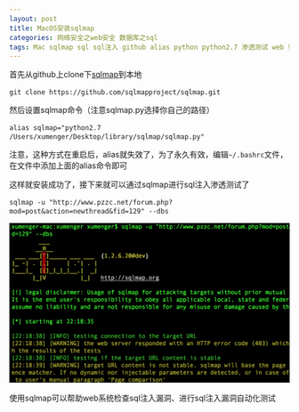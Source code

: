 ```yaml
---
layout: post
title: MacOS安装sqlmap
categories: 网络安全之web安全 数据库之sql
tags: Mac sqlmap sql sql注入 github alias python python2.7 渗透测试 web 安全 自动化测试 
---
```


首先从github上clone下[sqlmap](http://sqlmap.org)到本地

```
git clone https://github.com/sqlmapproject/sqlmap.git
```

然后设置sqlmap命令（注意sqlmap.py选择你自己的路径）

```
alias sqlmap="python2.7 /Users/xumenger/Desktop/library/sqlmap/sqlmap.py"
```

注意，这种方式在重启后，alias就失效了，为了永久有效，编辑`~/.bashrc`文件，在文件中添加上面的alias命令即可

这样就安装成功了，接下来就可以通过sqlmap进行sql注入渗透测试了

```
sqlmap -u "http://www.pzzc.net/forum.php?mod=post&action=newthread&fid=129" --dbs
```

![](../media/image/2018-06-19/01.png)

使用sqlmap可以帮助web系统检查sql注入漏洞、进行sql注入漏洞自动化测试

